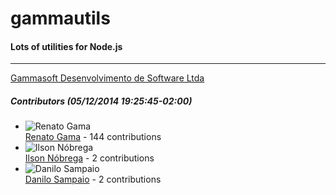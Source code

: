 # gammautils
#### Lots of utilities for Node.js
---
[Gammasoft Desenvolvimento de Software Ltda](mailto:contact@gammasoft.com.br)  

##### Contributors (05/12/2014 19:25:45-02:00)
- ![Renato Gama](http://www.gravatar.com/avatar/e5c3912f727b5788f229e2be8e8d65e2?s=40&d=identicon)  
  [Renato Gama](https://github.com/renatoargh) - 144 contributions
- ![Ilson Nóbrega](http://www.gravatar.com/avatar/8a945a4fdd94988febe81b3033a62a0c?s=40&d=identicon)  
  [Ilson Nóbrega](https://github.com/inobrega) - 2 contributions
- ![Danilo Sampaio](http://www.gravatar.com/avatar/d41d8cd98f00b204e9800998ecf8427e?s=40&d=identicon)  
  [Danilo Sampaio](https://github.com/danilosampaio) - 2 contributions
